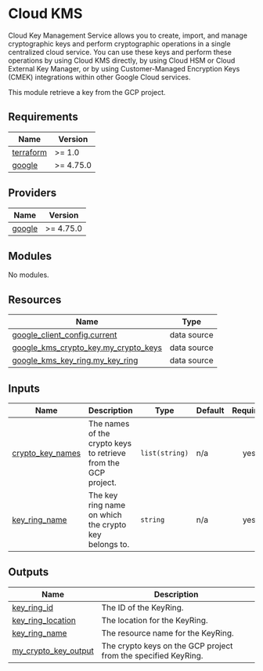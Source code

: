 # Cloud KMS

Cloud Key Management Service allows you to create, import, and manage cryptographic keys and perform cryptographic
operations in a single centralized cloud service. You can use these keys and perform these operations by using Cloud KMS
directly, by using Cloud HSM or Cloud External Key Manager, or by using Customer-Managed Encryption Keys (CMEK) integrations
within other Google Cloud services.

This module retrieve a key from the GCP project. 

<!-- BEGIN_TF_DOCS -->
## Requirements

| Name | Version |
|------|---------|
| <a name="requirement_terraform"></a> [terraform](#requirement\_terraform) | >= 1.0 |
| <a name="requirement_google"></a> [google](#requirement\_google) | >= 4.75.0 |

## Providers

| Name | Version |
|------|---------|
| <a name="provider_google"></a> [google](#provider\_google) | >= 4.75.0 |

## Modules

No modules.

## Resources

| Name | Type |
|------|------|
| [google_client_config.current](https://registry.terraform.io/providers/hashicorp/google/latest/docs/data-sources/client_config) | data source |
| [google_kms_crypto_key.my_crypto_keys](https://registry.terraform.io/providers/hashicorp/google/latest/docs/data-sources/kms_crypto_key) | data source |
| [google_kms_key_ring.my_key_ring](https://registry.terraform.io/providers/hashicorp/google/latest/docs/data-sources/kms_key_ring) | data source |

## Inputs

| Name | Description | Type | Default | Required |
|------|-------------|------|---------|:--------:|
| <a name="input_crypto_key_names"></a> [crypto\_key\_names](#input\_crypto\_key\_names) | The names of the crypto keys to retrieve from the GCP project. | `list(string)` | n/a | yes |
| <a name="input_key_ring_name"></a> [key\_ring\_name](#input\_key\_ring\_name) | The key ring name on which the crypto key belongs to. | `string` | n/a | yes |

## Outputs

| Name | Description |
|------|-------------|
| <a name="output_key_ring_id"></a> [key\_ring\_id](#output\_key\_ring\_id) | The ID of the KeyRing. |
| <a name="output_key_ring_location"></a> [key\_ring\_location](#output\_key\_ring\_location) | The location for the KeyRing. |
| <a name="output_key_ring_name"></a> [key\_ring\_name](#output\_key\_ring\_name) | The resource name for the KeyRing. |
| <a name="output_my_crypto_key_output"></a> [my\_crypto\_key\_output](#output\_my\_crypto\_key\_output) | The crypto keys on the GCP project from the specified KeyRing. |
<!-- END_TF_DOCS -->
